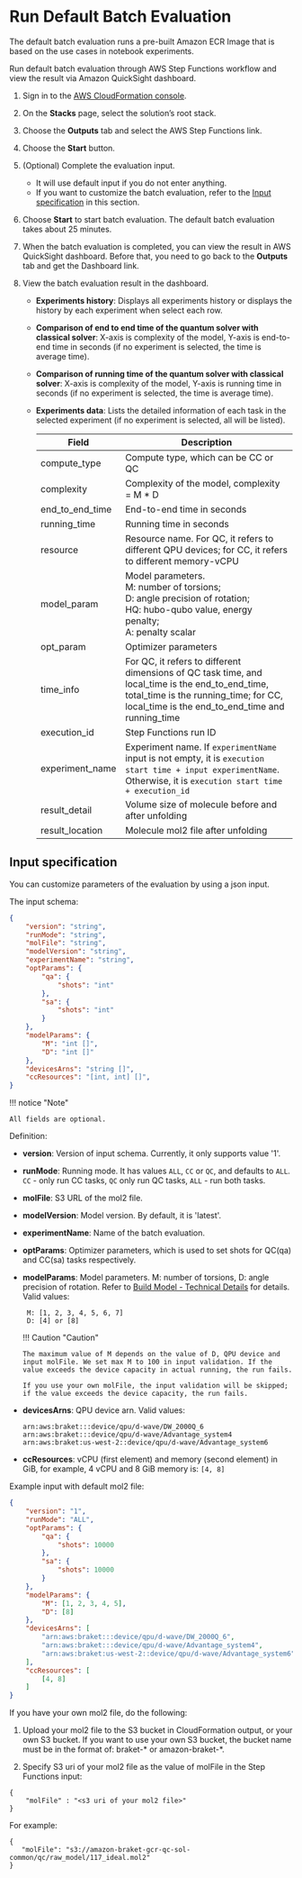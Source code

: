 # Run Default Batch Evaluation

The default batch evaluation runs a pre-built Amazon ECR Image that is based on the use cases in notebook experiments.

Run default batch evaluation through AWS Step Functions workflow and view the result via Amazon QuickSight dashboard.

1. Sign in to the [AWS CloudFormation console](https://console.aws.amazon.com/cloudformation/home?). 
2. On the **Stacks** page, select the solution’s root stack. 
3. Choose the **Outputs** tab and select the AWS Step Functions link.
4. Choose the **Start** button.
5. (Optional) Complete the evaluation input.

     - It will use default input if you do not enter anything.
     - If you want to customize the batch evaluation, refer to the [Input specification](#input-specification) in this section.

6. Choose **Start** to start batch evaluation. The default batch evaluation takes about 25 minutes.

7. When the batch evaluation is completed, you can view the result in AWS QuickSight dashboard. Before that, you need to go back to the **Outputs** tab and get the Dashboard link.

8. View the batch evaluation result in the dashboard. 
    
    - **Experiments history**: Displays all experiments history or displays the history by each experiment when select each row.
    - **Comparison of end to end time of the quantum solver with classical solver**: X-axis is complexity of the model, Y-axis is end-to-end time in seconds (if no experiment is selected, the time is average time).
    - **Comparison of running time of the quantum solver with classical solver**: X-axis is complexity of the model, Y-axis is running time in seconds (if no experiment is selected,  the time is average time). 
    - **Experiments data**: Lists the detailed information of each task in the selected experiment (if no experiment is selected, all will be listed).

        | Field  | Description  |
        |---|---|
        | compute_type  | Compute type, which can be CC or QC  |
        | complexity  | Complexity of the model, complexity = M * D  |
        | end_to_end_time  | End-to-end time in seconds |
        | running_time  | Running time in seconds  |
        | resource | Resource name. For QC, it refers to different QPU devices; for CC, it refers to different memory-vCPU  |
        | model_param  | Model parameters.</br> M: number of torsions;</br>D: angle precision of rotation;</br>HQ: hubo-qubo value, energy penalty; </br>A: penalty scalar|
        | opt_param  | Optimizer parameters |
        | time_info  | For QC, it refers to different dimensions of QC task time, and local_time is the end_to_end_time, total_time is the running_time; for CC, local_time is the end_to_end_time and running_time |
        | execution_id  | Step Functions run ID |
        | experiment_name  | Experiment name. If `experimentName` input is not empty, it is `execution start time + input experimentName`. Otherwise, it is `execution start time + execution_id`  |
        | result_detail  | Volume size of molecule before and after unfolding  |
        | result_location | Molecule mol2 file after unfolding  |

## Input specification

You can customize parameters of the evaluation by using a json input.

The input schema:

```json
{
    "version": "string",
    "runMode": "string",
    "molFile": "string",
    "modelVersion": "string",
    "experimentName": "string",
    "optParams": {
        "qa": {
            "shots": "int"
        },
        "sa": {
            "shots": "int"
        }
    },
    "modelParams": {
        "M": "int []",
        "D": "int []"
    },
    "devicesArns": "string []",
    "ccResources": "[int, int] []",
}

```

!!! notice "Note"

    All fields are optional.

Definition:

  * **version**: Version of input schema. Currently, it only supports value '1'.
  * **runMode**: Running mode. It has values `ALL`, `CC` or `QC`, and defaults to `ALL`. `CC` - only run CC tasks, `QC` only run QC tasks, `ALL` - run both tasks.
  * **molFile**: S3 URL of the mol2 file.
  * **modelVersion**: Model version. By default, it is 'latest'.
  * **experimentName**: Name of the batch evaluation.
  * **optParams**: Optimizer parameters, which is used to set shots for QC(qa) and CC(sa) tasks respectively.
  * **modelParams**: Model parameters. M: number of torsions, D: angle precision of rotation. Refer to [Build Model - Technical Details](./build-model-detail.md) for details. Valid values: 

         M: [1, 2, 3, 4, 5, 6, 7]
         D: [4] or [8]

    !!! Caution "Caution"

        The maximum value of M depends on the value of D, QPU device and input molFile. We set max M to 100 in input validation. If the value exceeds the device capacity in actual running, the run fails.
        
        If you use your own molFile, the input validation will be skipped; if the value exceeds the device capacity, the run fails. 
   
  * **devicesArns**: QPU device arn. Valid values:
  
        arn:aws:braket:::device/qpu/d-wave/DW_2000Q_6
        arn:aws:braket:::device/qpu/d-wave/Advantage_system4
        arn:aws:braket:us-west-2::device/qpu/d-wave/Advantage_system6
      
  * **ccResources**: vCPU (first element) and memory (second element) in GiB, for example, 4 vCPU and 8 GiB memory is: `[4, 8]`


Example input with default mol2 file:

```json
{
    "version": "1",
    "runMode": "ALL",
    "optParams": {
        "qa": {
            "shots": 10000
        },
        "sa": {
            "shots": 10000
        }
    },
    "modelParams": {
        "M": [1, 2, 3, 4, 5],
        "D": [8]
    },
    "devicesArns": [
        "arn:aws:braket:::device/qpu/d-wave/DW_2000Q_6",
        "arn:aws:braket:::device/qpu/d-wave/Advantage_system4",
        "arn:aws:braket:us-west-2::device/qpu/d-wave/Advantage_system6"
    ],
    "ccResources": [
        [4, 8]
    ]
}
```
If you have your own mol2 file, do the following:

1.	Upload your mol2 file to the S3 bucket in CloudFormation output, or your own S3 bucket. If you want to use your own S3 bucket, the bucket name must be in the format of: braket-* or amazon-braket-*.

2. Specify S3 uri of your mol2 file as the value of molFile in the Step Functions input:

```
{
    "molFile" : "<s3 uri of your mol2 file>"
}
```

For example:

```
{
   "molFile": "s3://amazon-braket-gcr-qc-sol-common/qc/raw_model/117_ideal.mol2"
}
```
